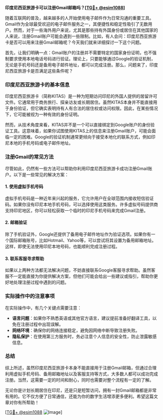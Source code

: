 **印度尼西亚旅游卡可以注册Gmail邮箱吗？[[TG💪+ @esim1088](https://t.me/s/esim1088)]**

随着互联网的普及，越来越多的人开始使用电子邮件作为日常沟通的重要工具。Gmail作为全球最受欢迎的电子邮件服务之一，其便捷性和稳定性吸引了无数用户。然而，对于一些海外用户来说，尤其是那些持有外国身份或居住在其他国家的人来说，注册Gmail账户可能会遇到一些限制。比如，有人会问：印度尼西亚旅游卡是否可以用来注册Gmail邮箱呢？今天我们就来详细探讨一下这个问题。

首先，让我们明确一点：Gmail账户的注册并不需要特定的国家身份证明，也不强制要求使用本地电话号码进行验证。理论上，只要能够通过Google的验证机制，无论是手机号码还是备用电子邮件地址，都可以完成注册。那么，问题来了，印度尼西亚旅游卡是否满足这些条件呢？

### 印度尼西亚旅游卡的基本信息

印度尼西亚旅游卡（简称KITAS）是一种为短期访问印尼的外国人提供的居留许可文件。它通常用于商务旅行、探亲访友或长期居住。虽然KITAS本身并不能直接用于身份验证，但它确实表明持有人有合法的居住权或访问权限。因此，在某些情况下，它可能被视为一种有效的身份证明。

然而，从技术角度来看，KITAS并不是一个可以直接绑定到Google账户的身份验证工具。这意味着，如果你试图使用KITAS上的信息来注册Gmail账户，可能会面临一定的困难。Google的验证机制通常更倾向于接受本地化的联系方式，例如印尼本地的手机号码或电子邮件地址。

### 注册Gmail的常见方法

尽管如此，仍然有一些方法可以帮助你利用印度尼西亚旅游卡成功注册Gmail账户。以下是一些常见的解决方案：

#### 1. 使用虚拟手机号码

虚拟手机号码是一种近年来兴起的服务，它允许用户在全球范围内接收短信验证码。如果你没有印尼本地手机号码，可以选择使用这类服务。许多虚拟号码提供商支持印尼地区，你可以轻松获取一个临时的印尼手机号码来完成Gmail注册。

#### 2. 邮箱验证

除了手机验证外，Google还提供了备用电子邮件地址作为验证选项。如果你有一个国际邮箱账号，比如Hotmail、Yahoo等，可以尝试将其设置为备用邮箱地址。这样，即使无法使用印尼本地号码，也能顺利完成注册过程。

#### 3. 联系客服寻求帮助

如果以上两种方法都无法解决问题，不妨直接联系Google客服寻求帮助。虽然客服不一定能直接为你提供解决方案，但他们可能会给出一些建议或指引，帮助你更好地处理注册过程中遇到的问题。

### 实际操作中的注意事项

在实际操作中，有几个关键点需要注意：

- **语言问题**：如果你不熟悉英语或其他官方语言，建议提前准备好翻译工具，以免在注册过程中出现误解。
- **网络环境**：确保你的网络连接稳定，避免因网络中断导致注册失败。
- **隐私保护**：在使用第三方服务时，务必注意个人信息的安全性，防止泄露敏感信息。

### 总结

综上所述，虽然印度尼西亚旅游卡本身不能直接用于注册Gmail邮箱，但通过合理利用虚拟手机号码、备用邮箱地址以及客服支持等方式，大多数人都可以成功完成注册。当然，这需要一定的时间和耐心，同时也需要对整个流程有一定的了解。

无论你是计划长期居住在印尼，还是只是短暂访问，拥有一封Gmail邮箱都是非常有用的。它不仅方便了日常通信，还能为你的数字生活增添更多便利。希望这篇文章对你有所帮助！

[[TG💪+ @esim1088](https://t.me/s/esim1088) ![Image](https://i.postimg.cc/4NQfJmqS/Snipaste-2025-05-13-00-14-12.png)]